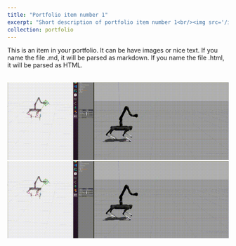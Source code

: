 ```yaml
---
title: "Portfolio item number 1"
excerpt: "Short description of portfolio item number 1<br/><img src='/images/projects/qm_control/position_cmd.gif'>"
collection: portfolio
---
```


This is an item in your portfolio. It can be have images or nice text. If you name the file .md, it will be parsed as markdown. If you name the file .html, it will be parsed as HTML. 

<br/><img src='/images/projects/qm_control/position_cmd.gif'>
![sim1](/images/projects/qm_control/position_cmd.gif)